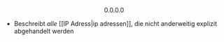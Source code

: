 $$0.0.0.0$$

- Beschreibt _alle_ [[IP Adress|ip adressen]], die nicht anderweitig explizit abgehandelt werden